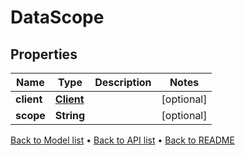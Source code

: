 

# DataScope


## Properties

| Name | Type | Description | Notes |
|------------ | ------------- | ------------- | -------------|
|**client** | [**Client**](Client.md) |  |  [optional] |
|**scope** | **String** |  |  [optional] |



[Back to Model list](../README.md#documentation-for-models) &#8226; [Back to API list](../README.md#documentation-for-api-endpoints) &#8226; [Back to README](../README.md)


